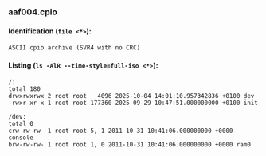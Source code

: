 ### aaf004.cpio
#### Identification (`file <*>`):
```
ASCII cpio archive (SVR4 with no CRC)
```
#### Listing (`ls -AlR --time-style=full-iso <*>`):
```
/:
total 180
drwxrwxrwx 2 root root   4096 2025-10-04 14:01:10.957342836 +0100 dev
-rwxr-xr-x 1 root root 177360 2025-09-29 10:47:51.000000000 +0100 init

/dev:
total 0
crw-rw-rw- 1 root root 5, 1 2011-10-31 10:41:06.000000000 +0000 console
brw-rw-rw- 1 root root 1, 0 2011-10-31 10:41:06.000000000 +0000 ram0
```

